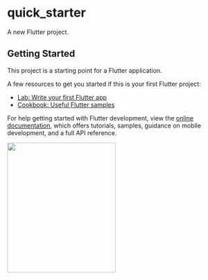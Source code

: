 # quick_starter

A new Flutter project.

## Getting Started

This project is a starting point for a Flutter application.

A few resources to get you started if this is your first Flutter project:

- [Lab: Write your first Flutter app](https://docs.flutter.dev/get-started/codelab)
- [Cookbook: Useful Flutter samples](https://docs.flutter.dev/cookbook)

For help getting started with Flutter development, view the
[online documentation](https://docs.flutter.dev/), which offers tutorials,
samples, guidance on mobile development, and a full API reference.
<p>
  <img src="Screenshot 2024-03-29 095635 https://github.com/Dipeshmaurya1/quick_starter/assets/149373441/9dfab24d-33ee-4278-8c02-6cc7066f613b" width="250" height="300"

</p>
